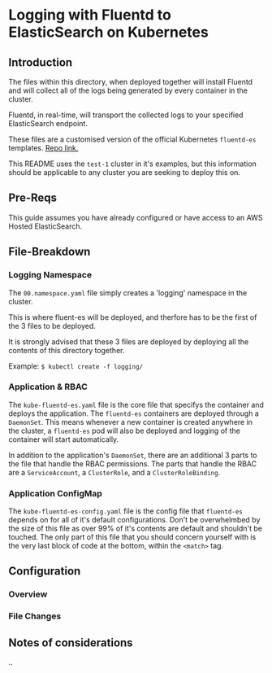 # Logging with Fluentd to ElasticSearch on Kubernetes 

## Introduction
The files within this directory, when deployed together will install Fluentd and will collect all of the logs being generated by every container in the cluster.

Fluentd, in real-time, will transport the collected logs to your specified ElasticSearch endpoint.

These files are a customised version of the official Kubernetes `fluentd-es` templates. [Repo link.](https://github.com/kubernetes/kubernetes/tree/master/cluster/addons/fluentd-elasticsearch)

This README uses the `test-1` cluster in it's examples, but this information should be applicable to any cluster you are seeking to deploy this on.

## Pre-Reqs
This guide assumes you have already configured or have access to an AWS Hosted ElasticSearch.

## File-Breakdown

### Logging Namespace

The `00.namespace.yaml` file simply creates a 'logging' namespace in the cluster. 

This is where fluent-es will be deployed, and therfore has to be the first of the 3 files to be deployed.

It is strongly advised that these 3 files are deployed by deploying all the contents of this directory together. 

Example: `$ kubectl create -f logging/`

### Application & RBAC

The `kube-fluentd-es.yaml` file is the core file that specifys the container and deploys the application. The `fluentd-es` containers are deployed through a `DaemonSet`. This means whenever a new container is created anywhere in the cluster, a `fluentd-es` pod will also be deployed and logging of the container will start automatically. 

In addition to the application's `DaemonSet`, there are an additional 3 parts to the file that handle the RBAC permissions. The parts that handle the RBAC are a `ServiceAccount`, a `ClusterRole`, and a `ClusterRoleBinding`. 

### Application ConfigMap

The `kube-fluentd-es-config.yaml` file is the config file that `fluentd-es` depends on for all of it's default configurations. Don't be overwhelmbed by the size of this file as over 99% of it's contents are default and shouldn't be touched. The only part of this file that you should concern yourself with is the very last block of code at the bottom, within the `<match>` tag.


## Configuration 

### Overview

### File Changes

## Notes of considerations

..